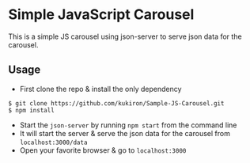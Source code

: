 # Simple JavaScript Carousel
This is a simple JS carousel using json-server to serve json data for the carousel.

## Usage
- First clone the repo & install the only dependency
```shell
$ git clone https://github.com/kukiron/Sample-JS-Carousel.git
$ npm install
```
- Start the ```json-server``` by running ```npm start``` from the command line
- It will start the server & serve the json data for the carousel from ```localhost:3000/data```
- Open your favorite browser & go to ```localhost:3000```
